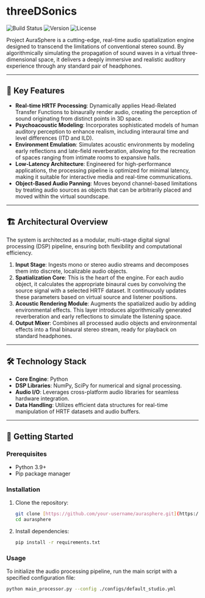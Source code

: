 # threeDSonics

![Build Status](https://img.shields.io/badge/build-passing-brightgreen)
![Version](https://img.shields.io/badge/version-1.0.0-blue)
![License](https://img.shields.io/badge/license-MIT-green)

Project AuraSphere is a cutting-edge, real-time audio spatialization engine designed to transcend the limitations of conventional stereo sound. By algorithmically simulating the propagation of sound waves in a virtual three-dimensional space, it delivers a deeply immersive and realistic auditory experience through any standard pair of headphones.

---

## 🚀 Key Features

* **Real-time HRTF Processing**: Dynamically applies Head-Related Transfer Functions to binaurally render audio, creating the perception of sound originating from distinct points in 3D space.
* **Psychoacoustic Modeling**: Incorporates sophisticated models of human auditory perception to enhance realism, including interaural time and level differences (ITD and ILD).
* **Environment Emulation**: Simulates acoustic environments by modeling early reflections and late-field reverberation, allowing for the recreation of spaces ranging from intimate rooms to expansive halls.
* **Low-Latency Architecture**: Engineered for high-performance applications, the processing pipeline is optimized for minimal latency, making it suitable for interactive media and real-time communications.
* **Object-Based Audio Panning**: Moves beyond channel-based limitations by treating audio sources as objects that can be arbitrarily placed and moved within the virtual soundscape.

---

## 🏗️ Architectural Overview

The system is architected as a modular, multi-stage digital signal processing (DSP) pipeline, ensuring both flexibility and computational efficiency.

1.  **Input Stage**: Ingests mono or stereo audio streams and decomposes them into discrete, localizable audio objects.
2.  **Spatialization Core**: This is the heart of the engine. For each audio object, it calculates the appropriate binaural cues by convolving the source signal with a selected HRTF dataset. It continuously updates these parameters based on virtual source and listener positions.
3.  **Acoustic Rendering Module**: Augments the spatialized audio by adding environmental effects. This layer introduces algorithmically generated reverberation and early reflections to simulate the listening space.
4.  **Output Mixer**: Combines all processed audio objects and environmental effects into a final binaural stereo stream, ready for playback on standard headphones.

---

## 🛠️ Technology Stack

* **Core Engine**: Python
* **DSP Libraries**: NumPy, SciPy for numerical and signal processing.
* **Audio I/O**: Leverages cross-platform audio libraries for seamless hardware integration.
* **Data Handling**: Utilizes efficient data structures for real-time manipulation of HRTF datasets and audio buffers.

---

## 🏁 Getting Started

### Prerequisites

- Python 3.9+
- Pip package manager

### Installation

1.  Clone the repository:
    ```sh
    git clone [https://github.com/your-username/aurasphere.git](https://github.com/your-username/aurasphere.git)
    cd aurasphere
    ```
2.  Install dependencies:
    ```sh
    pip install -r requirements.txt
    ```

### Usage

To initialize the audio processing pipeline, run the main script with a specified configuration file:
```sh
python main_processor.py --config ./configs/default_studio.yml
